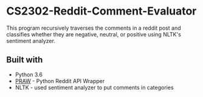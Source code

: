 # CS2302-Reddit-Comment-Evaluator

 This program recursively traverses the comments in a reddit post
 and classifies whether they are negative, neutral, or positive using
 NLTK's sentiment analyzer.

## Built with
 * Python 3.6
 * [PRAW](https://praw.readthedocs.io/en/latest/#) - Python Reddit API Wrapper
 * NLTK - used sentiment analyzer to put comments in categories 
 
